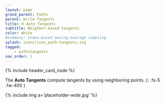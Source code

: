 ```yaml
---
layout: page
grand_parent: Paths
parent: Write Tangents
title: ∢ Auto Tangents
subtitle: Neighbor-based tangents
color: white
#summary: Index-based moving-average sampling
splash: icons/icon_path-tangents.svg
tagged: 
    - pathstangents
nav_order: 1
---
```


{% include header_card_node %}

The **Auto Tangents** compute tangents by using neighboring points.
{: .fs-5 .fw-400 } 

{% include img a='placeholder-wide.jpg' %}

